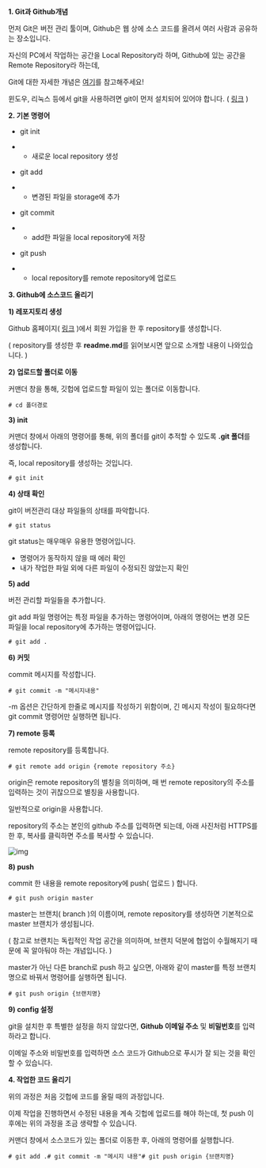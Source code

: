 **1. Git과 Github개념**

먼저 Git은 버전 관리 툴이며, Github은 웹 상에 소스 코드를 올려서 여러 사람과 공유하는 장소입니다.

자신의 PC에서 작업하는 공간을 Local Repository라 하며, Github에 있는 공간을 Remote Repository라 하는데,

Git에 대한 자세한 개념은 [여기](https://victorydntmd.tistory.com/72)를 참고해주세요!



윈도우, 리눅스 등에서 git을 사용하려면 git이 먼저 설치되어 있어야 합니다. ( [링](https://git-scm.com/downloads)[크](https://git-scm.com/downloads) )



**2. 기본 명령어**

- git init

- - 새로운 local repository 생성

- git add

- - 변경된 파일을 storage에 추가

- git commit

- - add한 파일을 local repository에 저장 

- git push

- - local repository를 remote repository에 업로드





**3. Github에 소스코드 올리기**

**1) 레포지토리 생성**

Github 홈페이지( [링크](https://github.com/) )에서 회원 가입을 한 후 repository를 생성합니다.

( repository를 생성한 후 **readme.md**를 읽어보시면 앞으로 소개할 내용이 나와있습니다. )





**2) 업로드할 폴더로 이동**

커맨더 창을 통해, 깃헙에 업로드할 파일이 있는 폴더로 이동합니다.

```
# cd 폴더경로
```





**3) init**

커맨더 창에서 아래의 명령어를 통해, 위의 폴더를 git이 추적할 수 있도록 **.git 폴더**를 생성합니다.

즉, local repository를 생성하는 것입니다.

```
# git init
```





**4) 상태 확인**

git이 버전관리 대상 파일들의 상태를 파악합니다.

```
# git status
```

git status는 매우매우 유용한 명령어입니다.

- 명령어가 동작하지 않을 때 에러 확인
- 내가 작업한 파일 외에 다른 파일이 수정되진 않았는지 확인





**5) add**

버전 관리할 파일들을 추가합니다.

git add 파일 명령어는 특정 파일을 추가하는 명령어이며,  아래의 명령어는 변경 모든 파일을 local repository에 추가하는 명령어입니다.

```
# git add .
```





**6) 커밋**

commit 메시지를 작성합니다.

```
# git commit -m "메시지내용"
```

-m 옵션은 간단하게 한줄로 메시지를 작성하기 위함이며, 긴 메시지 작성이 필요하다면 git commit 명령어만 실행하면 됩니다.







**7) remote 등록**

remote repository를 등록합니다.

```
# git remote add origin {remote repository 주소}
```

origin은 remote repository의 별칭을 의미하며, 매 번 remote repository의 주소를 입력하는 것이 귀찮으므로 별칭을 사용합니다.

일반적으로 origin을 사용합니다.



repository의 주소는 본인의 github 주소를 입력하면 되는데, 아래 사진처럼 HTTPS를 한 후, 복사를 클릭하면 주소를 복사할 수 있습니다.



![img](https://t1.daumcdn.net/cfile/tistory/99DC58335A1520B41D)







**8) push**

commit 한 내용을 remote repository에 push( 업로드 ) 합니다.

```
# git push origin master
```

master는 브랜치( branch )의 이름이며, remote repository를 생성하면 기본적으로 master 브랜치가 생성됩니다.

( 참고로 브랜치는 독립적인 작업 공간을 의미하며, 브랜치 덕분에 협업이 수월해지기 때문에 꼭 알아둬야 하는 개념입니다. )



master가 아닌 다른 branch로 push 하고 싶으면, 아래와 같이 master를 특정 브랜치명으로 바꿔서 명령어를 실행하면 됩니다.

```
# git push origin {브랜치명}
```





**9) config 설정**

git을 설치한 후 특별한 설정을 하지 않았다면, **Github 이메일 주소** 및 **비밀번호**를 입력하라고 합니다.

이메일 주소와 비밀번호를 입력하면 소스 코드가 Github으로 푸시가 잘 되는 것을 확인할 수 있습니다.



**4. 작업한 코드 올리기**

위의 과정은 처음 깃헙에 코드를 올릴 때의 과정입니다.

이제 작업을 진행하면서 수정된 내용을 계속 깃헙에 업로드를 해야 하는데, 첫 push 이후에는 위의 과정을 조금 생략할 수 있습니다.



커맨더 창에서 소스코드가 있는 폴더로 이동한 후, 아래의 명령어를 실행합니다.

```
# git add .# git commit -m "메시지 내용"# git push origin {브랜치명}
```

